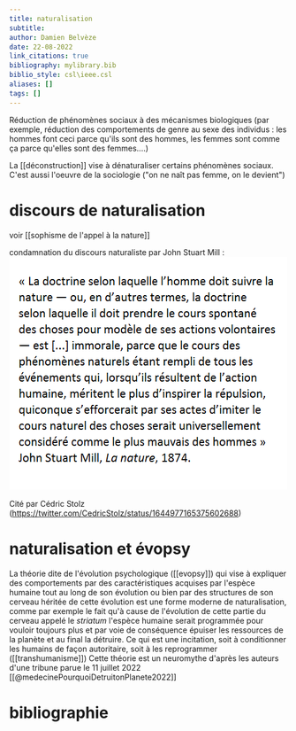 ```yaml
---
title: naturalisation
subtitle:
author: Damien Belvèze
date: 22-08-2022
link_citations: true
bibliography: mylibrary.bib
biblio_style: csl\ieee.csl
aliases: []
tags: []
---
```


Réduction de phénomènes sociaux à des mécanismes biologiques (par exemple, réduction des comportements de genre au sexe des individus : les hommes font ceci parce qu'ils sont des hommes, les femmes sont comme ça parce qu'elles sont des femmes....)

La [[déconstruction]] vise à dénaturaliser certains phénomènes sociaux. C'est aussi l'oeuvre de la sociologie ("on ne naît pas femme, on le devient")

# discours de naturalisation

voir [[sophisme de l'appel à la nature]]

condamnation du discours naturaliste par John Stuart Mill : 
![](images/antinaturalisation.png)

Cité par Cédric Stolz (https://twitter.com/CedricStolz/status/1644977165375602688)

# naturalisation et évopsy

La théorie dite de l'évolution psychologique ([[evopsy]]) qui vise à expliquer des comportements par des caractéristiques acquises par l'espèce humaine tout au long de son évolution ou bien par des structures de son cerveau héritée de cette évolution est une forme moderne de naturalisation, comme par exemple le fait qu'à cause de l'évolution de cette partie du cerveau appelé le *striatum* l'espèce humaine serait programmée pour vouloir toujours plus et par voie de conséquence épuiser les ressources de la planète et au final la détruire. Ce qui est une incitation, soit à conditionner les humains de façon autoritaire, soit à les reprogrammer ([[transhumanisme]])
Cette théorie est un neuromythe d'après les auteurs d'une tribune parue le 11 juillet 2022 [[@medecinePourquoiDetruitonPlanete2022]]




# bibliographie

